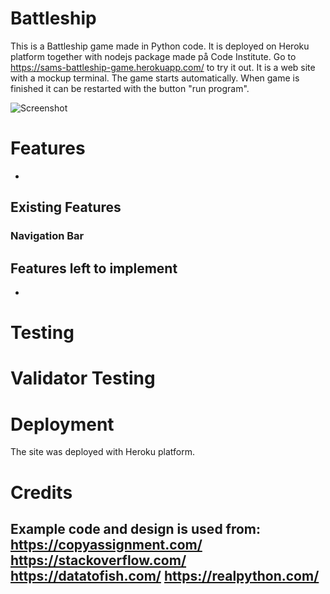 # Battleship

This is a Battleship game made in Python code.
It is deployed on Heroku platform together with nodejs package made på Code Institute. 
Go to https://sams-battleship-game.herokuapp.com/ to try it out. It is a web site with a mockup terminal. The game starts automatically.  When game is finished it can be restarted with the button "run program".

![Screenshot](assets/images/.png)

# Features
- 

## Existing Features

### Navigation Bar

## Features left to implement
- 

# Testing


# Validator Testing


# Deployment
The site was deployed with Heroku platform.

# Credits
Example code and design is used from:
https://copyassignment.com/
https://stackoverflow.com/
https://datatofish.com/
https://realpython.com/
- 